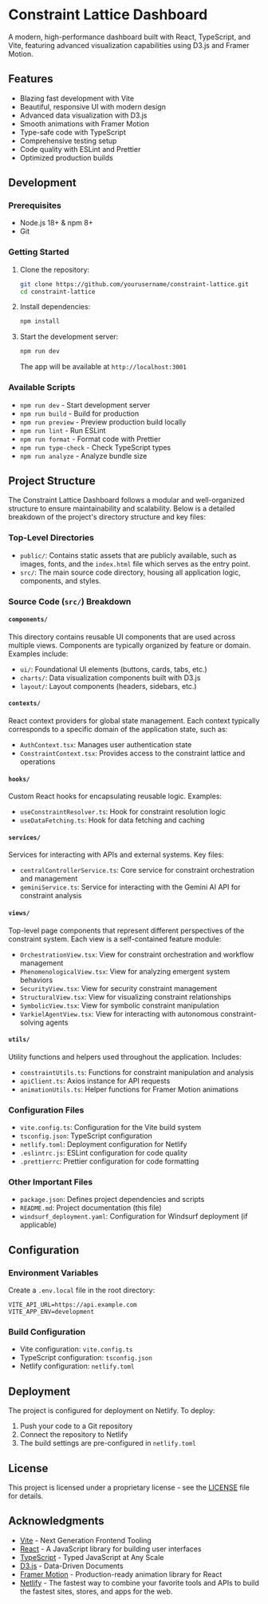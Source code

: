 # Constraint Lattice Dashboard

A modern, high-performance dashboard built with React, TypeScript, and Vite, featuring advanced visualization capabilities using D3.js and Framer Motion.

## Features

- Blazing fast development with Vite
- Beautiful, responsive UI with modern design
- Advanced data visualization with D3.js
- Smooth animations with Framer Motion
- Type-safe code with TypeScript
- Comprehensive testing setup
- Code quality with ESLint and Prettier
- Optimized production builds

## Development

### Prerequisites

- Node.js 18+ & npm 8+
- Git

### Getting Started

1. Clone the repository:
   ```bash
   git clone https://github.com/yourusername/constraint-lattice.git
   cd constraint-lattice
   ```

2. Install dependencies:
   ```bash
   npm install
   ```

3. Start the development server:
   ```bash
   npm run dev
   ```
   
   The app will be available at `http://localhost:3001`

### Available Scripts

- `npm run dev` - Start development server
- `npm run build` - Build for production
- `npm run preview` - Preview production build locally
- `npm run lint` - Run ESLint
- `npm run format` - Format code with Prettier
- `npm run type-check` - Check TypeScript types
- `npm run analyze` - Analyze bundle size

## Project Structure

The Constraint Lattice Dashboard follows a modular and well-organized structure to ensure maintainability and scalability. Below is a detailed breakdown of the project's directory structure and key files:

### Top-Level Directories

- `public/`: Contains static assets that are publicly available, such as images, fonts, and the `index.html` file which serves as the entry point.
- `src/`: The main source code directory, housing all application logic, components, and styles.

### Source Code (`src/`) Breakdown

#### `components/`
This directory contains reusable UI components that are used across multiple views. Components are typically organized by feature or domain. Examples include:
- `ui/`: Foundational UI elements (buttons, cards, tabs, etc.)
- `charts/`: Data visualization components built with D3.js
- `layout/`: Layout components (headers, sidebars, etc.)

#### `contexts/`
React context providers for global state management. Each context typically corresponds to a specific domain of the application state, such as:
- `AuthContext.tsx`: Manages user authentication state
- `ConstraintContext.tsx`: Provides access to the constraint lattice and operations

#### `hooks/`
Custom React hooks for encapsulating reusable logic. Examples:
- `useConstraintResolver.ts`: Hook for constraint resolution logic
- `useDataFetching.ts`: Hook for data fetching and caching

#### `services/`
Services for interacting with APIs and external systems. Key files:
- `centralControllerService.ts`: Core service for constraint orchestration and management
- `geminiService.ts`: Service for interacting with the Gemini AI API for constraint analysis

#### `views/`
Top-level page components that represent different perspectives of the constraint system. Each view is a self-contained feature module:
- `OrchestrationView.tsx`: View for constraint orchestration and workflow management
- `PhenomenologicalView.tsx`: View for analyzing emergent system behaviors
- `SecurityView.tsx`: View for security constraint management
- `StructuralView.tsx`: View for visualizing constraint relationships
- `SymbolicView.tsx`: View for symbolic constraint manipulation
- `VarkielAgentView.tsx`: View for interacting with autonomous constraint-solving agents

#### `utils/`
Utility functions and helpers used throughout the application. Includes:
- `constraintUtils.ts`: Functions for constraint manipulation and analysis
- `apiClient.ts`: Axios instance for API requests
- `animationUtils.ts`: Helper functions for Framer Motion animations

### Configuration Files

- `vite.config.ts`: Configuration for the Vite build system
- `tsconfig.json`: TypeScript configuration
- `netlify.toml`: Deployment configuration for Netlify
- `.eslintrc.js`: ESLint configuration for code quality
- `.prettierrc`: Prettier configuration for code formatting

### Other Important Files

- `package.json`: Defines project dependencies and scripts
- `README.md`: Project documentation (this file)
- `windsurf_deployment.yaml`: Configuration for Windsurf deployment (if applicable)

## Configuration

### Environment Variables

Create a `.env.local` file in the root directory:

```env
VITE_API_URL=https://api.example.com
VITE_APP_ENV=development
```

### Build Configuration

- Vite configuration: `vite.config.ts`
- TypeScript configuration: `tsconfig.json`
- Netlify configuration: `netlify.toml`

## Deployment

The project is configured for deployment on Netlify. To deploy:

1. Push your code to a Git repository
2. Connect the repository to Netlify
3. The build settings are pre-configured in `netlify.toml`

## License

This project is licensed under a proprietary license - see the [LICENSE](LICENSE) file for details.

## Acknowledgments

- [Vite](https://vitejs.dev/) - Next Generation Frontend Tooling
- [React](https://reactjs.org/) - A JavaScript library for building user interfaces
- [TypeScript](https://www.typescriptlang.org/) - Typed JavaScript at Any Scale
- [D3.js](https://d3js.org/) - Data-Driven Documents
- [Framer Motion](https://www.framer.com/motion/) - Production-ready animation library for React
- [Netlify](https://www.netlify.com/) - The fastest way to combine your favorite tools and APIs to build the fastest sites, stores, and apps for the web.

